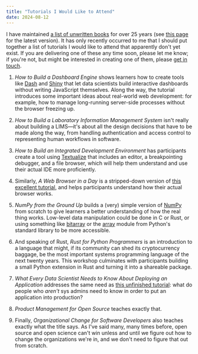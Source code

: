 ```yaml
---
title: "Tutorials I Would Like to Attend"
date: 2024-08-12
---
```


I have maintained [a list of unwritten books][nots] for over 25 years
(see [this page][nots-2024] for the latest version).
It has only recently occurred to me that I should put together
a list of tutorials I would like to attend that apparently don't yet exist.
If you are delivering one of these any time soon,
please let me know;
if you're not,
but might be interested in creating one of them,
please [get in touch](mailto:gvwilson@third-bit.com).

1.  *How to Build a Dashboard Engine*
    shows learners how to create tools like [Dash][dash] and [Shiny][shiny]
    that let data scientists build interactive dashboards without writing JavaScript themselves.
    Along the way,
    the tutorial introduces some important ideas about real-world web development:
    for example,
    how to manage long-running server-side processes without the browser freezing up.

1.  *How to Build a Laboratory Information Management System*
    isn't really about building a LIMS—it's about all the design decisions that have to be made along the way,
    from handling authentication and access control
    to representing human workflows in software.

1.  *How to Build an Integrated Development Environment*
    has participants create a tool using [Textualize][textualize]
    that includes an editor, a breakpointing debugger, and a file browser,
    which will help them understand and use their actual IDE more proficiently.

1.  Similarly,
    *A Web Browser in a Day* is a stripped-down version of [this excellent tutorial][browser-tut],
    and helps participants understand how their actual browser works.

1.  *NumPy from the Ground Up*
    builds a (very) simple version of [NumPy][numpy] from scratch
    to give learners a better understanding of how the real thing works.
    Low-level data manipulation could be done in C or Rust,
    or using something like [bitarray][bitarray] or the [array][array] module from Python's standard library
    to be more accessible.

1.  And speaking of Rust,
    *Rust for Python Programmers* is an introduction to a language that might,
    if its community can shed its cryptocurrency baggage,
    be the most important systems programming language of the next twenty years.
    This workshop culminates with participants building a small Python extension in Rust
    and turning it into a shareable package.

1.  *What Every Data Scientist Needs to Know About Deploying an Application*
    addresses the same need as [this unfinished tutorial][sys-tutorial]:
    what do people who *aren't* sys admins need to know in order to put an application into production?

1.  *Product Management for Open Source*
    teaches exactly that.

1.  Finally,
    *Organizational Change for Software Developers* also teaches exactly what the title says.
    As I've said many, many times before,
    open source and open science can't win unless and until we figure out
    how to change the organizations we're in,
    and we don't need to figure that out from scratch.

[array]: https://docs.python.org/3/library/array.html
[bitarray]: https://pypi.org/project/bitarray/
[browser-tut]: https://browser.engineering/
[dash]: https://dash.plotly.com/
[nots]: @root/not-on-the-shelves/
[nots-2024]: @root/not-on-the-shelves/2024/
[numpy]: https://numpy.org/
[shiny]: https://shiny.posit.co/
[sys-tutorial]: https://gvwilson.github.io/sys-tutorial/
[textualize]: https://www.textualize.io/
